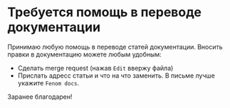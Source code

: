 Требуется помощь в переводе документации
========================================

Принимаю любую помощь в переводе статей документации. Вносить правки в документацию можете любым удобным:

* Сделать merge request (нажав `Edit` ввержу файла)
* Прислать адресс статьи и что на что заменить. В письме лучше укажите `Fenom docs`.

Заранее благодарен!